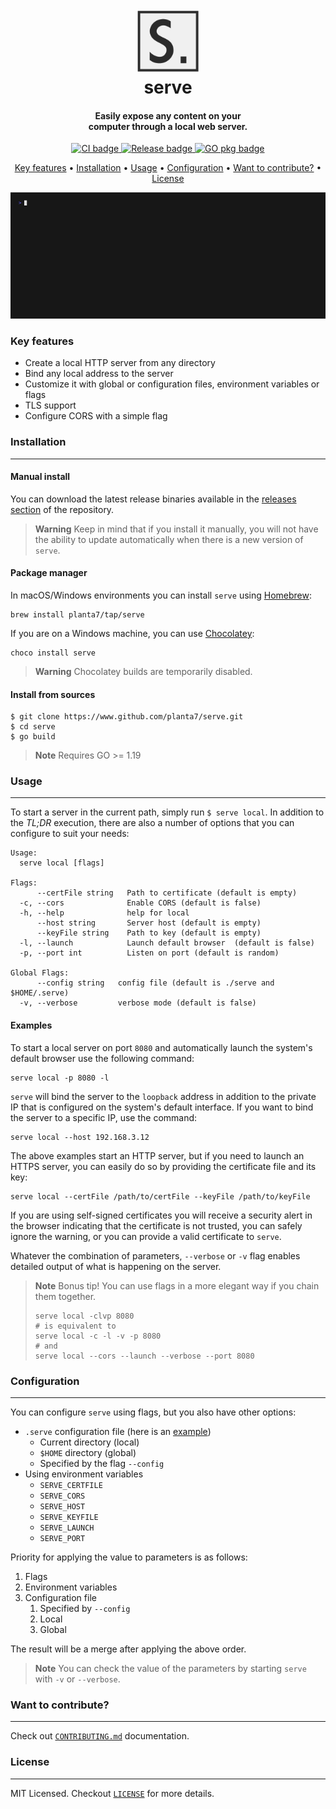 <h1 align="center">
  <br>
  <img src="./assets/logo.png" alt="serve" width="100">
  <br>
  serve
  <br>
</h1>

<h4 align="center">Easily expose any content on your<br/>computer through a local web server.</h4>

<p align="center">
  <a href="https://github.com/planta7/serve/actions/workflows/ci.yaml">
    <img src="https://github.com/planta7/serve/actions/workflows/ci.yaml/badge.svg" alt="CI badge">
  </a>
  <a href="https://github.com/planta7/serve/actions/workflows/release.yaml">
    <img src="https://github.com/planta7/serve/actions/workflows/release.yaml/badge.svg" alt="Release badge">
  </a>
  <a href="https://pkg.go.dev/github.com/planta7/serve">
    <img src="https://pkg.go.dev/badge/github.com/planta7/serve.svg" alt="GO pkg badge">
  </a>
</p>

<p align="center">
  <a href="#key-features">Key features</a> •
  <a href="#installation">Installation</a> •
  <a href="#usage">Usage</a> •
  <a href="#configuration">Configuration</a> •
  <a href="#want-to-contribute">Want to contribute?</a> •
  <a href="#license">License</a>
</p>

![screenshot](assets/demo.gif)

### Key features

+ Create a local HTTP server from any directory
+ Bind any local address to the server
+ Customize it with global or configuration files, environment variables or flags
+ TLS support
+ Configure CORS with a simple flag

### Installation
---

#### Manual install
You can download the latest release binaries available in the
[releases section](https://github.com/planta7/serve/releases/latest) of the repository.

> **Warning**
> Keep in mind that if you install it manually, you will not have the ability to update automatically when there
> is a new version of `serve`.

#### Package manager
In macOS/Windows environments you can install `serve` using [Homebrew](https://brew.sh):

```shell
brew install planta7/tap/serve
```

If you are on a Windows machine, you can use [Chocolatey](https://chocolatey.org):

```shell
choco install serve
```

> **Warning**
> Chocolatey builds are temporarily disabled.

#### Install from sources

```shell
$ git clone https://www.github.com/planta7/serve.git
$ cd serve
$ go build
```

> **Note**
> Requires GO >= 1.19


### Usage
---

To start a server in the current path, simply run `$ serve local`. In addition to the _TL;DR_ execution,
there are also a number of options that you can configure to suit your needs:

```shell
Usage:
  serve local [flags]

Flags:
      --certFile string   Path to certificate (default is empty)
  -c, --cors              Enable CORS (default is false)
  -h, --help              help for local
      --host string       Server host (default is empty)
      --keyFile string    Path to key (default is empty)
  -l, --launch            Launch default browser  (default is false)
  -p, --port int          Listen on port (default is random)

Global Flags:
      --config string   config file (default is ./serve and $HOME/.serve)
  -v, --verbose         verbose mode (default is false)
```

#### Examples

To start a local server on port `8080` and automatically launch the system's default browser use the following command:

```shell
serve local -p 8080 -l
```

`serve` will bind the server to the `loopback` address in addition to the private IP that is configured on the system's
default interface. If you want to bind the server to a specific IP, use the command:

```shell
serve local --host 192.168.3.12
```

The above examples start an HTTP server, but if you need to launch an HTTPS server, you can easily do so by providing
the certificate file and its key:

```shell
serve local --certFile /path/to/certFile --keyFile /path/to/keyFile
```

If you are using self-signed certificates you will receive a security alert in the browser indicating that the
certificate is not trusted, you can safely ignore the warning, or you can provide a valid certificate to `serve`.

Whatever the combination of parameters, `--verbose` or `-v` flag enables detailed output of what is happening on
the server.

> **Note**
> Bonus tip! You can use flags in a more elegant way if you chain them together.
> ```shell
> serve local -clvp 8080
> # is equivalent to
> serve local -c -l -v -p 8080
> # and
> serve local --cors --launch --verbose --port 8080
> ```

### Configuration
---

You can configure `serve` using flags, but you also have other options:

+ `.serve` configuration file (here is an [example](.serve.sample))
  + Current directory (local)
  + `$HOME` directory (global)
  + Specified by the flag `--config`
+ Using environment variables
  + `SERVE_CERTFILE`
  + `SERVE_CORS`
  + `SERVE_HOST`
  + `SERVE_KEYFILE`
  + `SERVE_LAUNCH`
  + `SERVE_PORT`

Priority for applying the value to parameters is as follows:

1. Flags
2. Environment variables
3. Configuration file
   1. Specified by `--config`
   2. Local
   3. Global

The result will be a merge after applying the above order.

> **Note**
> You can check the value of the parameters by starting `serve` with `-v` or `--verbose`.

### Want to contribute?
---

Check out [`CONTRIBUTING.md`](CONTRIBUTING.md) documentation.


### License
---

MIT Licensed. Checkout [`LICENSE`](LICENSE) for more details.
